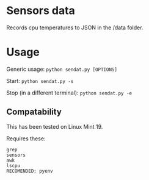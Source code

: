 # Sensors data

Records cpu temperatures to JSON in the /data folder. 

# Usage

Generic usage:
`python sendat.py [OPTIONS]`

Start:
`python sendat.py -s`

Stop (in a different terminal):
`python sendat.py -e`

## Compatability

This has been tested on Linux Mint 19.

Requires these:

```
grep
sensors
awk
lscpu
RECOMENDED: pyenv
```
